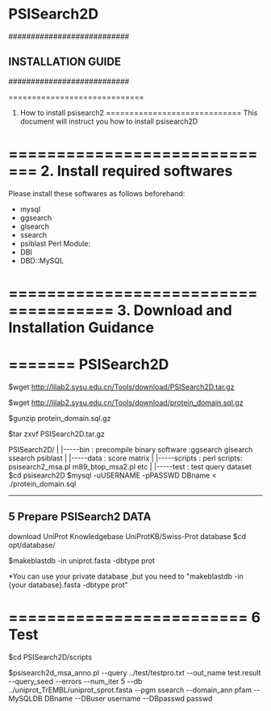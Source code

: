 # PSISearch2D
###########################
##   INSTALLATION GUIDE  ##
###########################

=============================
1. How to install psisearch2
=============================
This document will instruct you how to install psisearch2D

=============================
2. Install required softwares
=============================
Please install these softwares as follows beforehand:
* mysql
* ggsearch
* glsearch
* ssearch
* psiblast
Perl Module:
* DBI
* DBD::MySQL

=====================================
3. Download and Installation Guidance
=====================================
=======
PSISearch2D
=======
$wget http://lilab2.sysu.edu.cn/Tools/download/PSISearch2D.tar.gz  

$wget http://lilab2.sysu.edu.cn/Tools/download/protein_domain.sql.gz  

$gunzip protein_domain.sql.gz  

$tar zxvf PSISearch2D.tar.gz  

PSISearch2D/
     |
     |-----bin : precompile binary software :ggsearch glsearch ssearch psiblast
     |
     |-----data : score matrix 
     |
     |-----scripts : perl scripts: psisearch2_msa.pl m89_btop_msa2.pl etc
     |
     |-----test : test query dataset
 $cd psisearch2D
 $mysql -uUSERNAME -pPASSWD DBname < ./protein_domain.sql

------------------------
5 Prepare PSISearch2 DATA
------------------------
download UniProt Knowledgebase UniProtKB/Swiss-Prot database
$cd opt/database/  

$makeblastdb -in uniprot.fasta -dbtype prot 

 
*You can use your private database ,but you need to "makeblastdb -in {your database}.fasta -dbtype prot"
 

=========================
6 Test
=========================
$cd PSISearch2D/scripts  

$psisearch2d_msa_anno.pl --query ../test/testpro.txt --out_name test.result --query_seed --errors --num_iter 5 --db ../uniprot_TrEMBL/uniprot_sprot.fasta --pgm ssearch --domain_ann pfam --MySQLDB DBname --DBuser username --DBpasswd passwd
